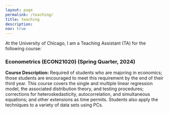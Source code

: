 ```yaml
---
layout: page
permalink: /teaching/
title: teaching
description:
nav: true
---
```


At the University of Chicago, I am a Teaching Assistant (TA) for the following course:

### Econometrics (ECON21020) (Spring Quarter, 2024) 

**Course Description:** Required of students who are majoring in economics; those students are encouraged to meet this requirement by the end of their third year. This course covers the single and multiple linear regression model, the associated distribution theory, and testing procedures; corrections for heteroskedasticity, autocorrelation, and simultaneous equations; and other extensions as time permits. Students also apply the techniques to a variety of data sets using PCs. 




